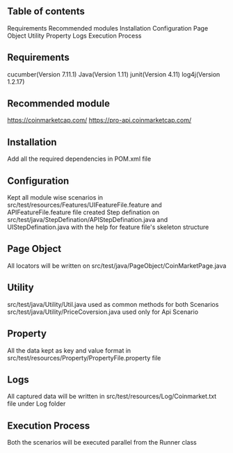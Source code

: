 ## Table of contents
Requirements
Recommended modules
Installation
Configuration
Page Object
Utility
Property
Logs
Execution Process

## Requirements
cucumber(Version 7.11.1)
Java(Version 1.11)
junit(Version 4.11)
log4j(Version 1.2.17)

## Recommended module
https://coinmarketcap.com/
https://pro-api.coinmarketcap.com/

## Installation
Add all the required dependencies in POM.xml file

##  Configuration
Kept all module wise scenarios in src/test/resources/Features/UIFeatureFile.feature and APIFeatureFile.feature file
created Step defination on src/test/java/StepDefination/APIStepDefination.java and UIStepDefination.java with the help for feature file's skeleton structure

## Page Object
All locators will be written on src/test/java/PageObject/CoinMarketPage.java

## Utility
src/test/java/Utility/Util.java used as common methods for both Scenarios
src/test/java/Utility/PriceCoversion.java used only for Api Scenario

## Property
All the data kept as key and value format in src/test/resources/Property/PropertyFile.property file

## Logs
All captured data will be written in src/test/resources/Log/Coinmarket.txt file under Log folder

## Execution Process
Both the scenarios will be executed parallel from the Runner class

